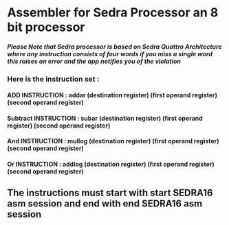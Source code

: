 # Assembler for Sedra Processor an 8 bit processor

#### *Please Note that Sedra processor is based on Sedra Quattro Architecture where any instruction consists of four words if you miss a single word this raises an error and the app notifies you of the violation*

### Here is the instruction set :
####  ADD INSTRUCTION : addar (destination register) (first operand register) (second operand register)
####  Subtract INSTRUCTION : subar (destination register) (first operand register) (second operand register) 
####  And INSTRUCTION : mullog (destination register) (first operand register) (second operand register) 
####  Or INSTRUCTION : addlog (destination register) (first operand register) (second operand register) 

## The instructions must start with start SEDRA16 asm session and end with end SEDRA16 asm session


